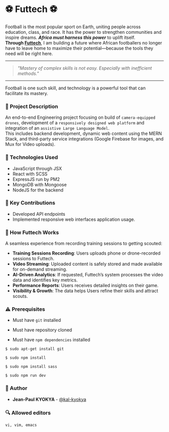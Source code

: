# :soccer: Futtech :soccer:
Football is the most popular sport on Earth, uniting people across education, class, and race. It has the power to strengthen communities and inspire dreams. _**Africa must harness this power**_ to uplift itself.<br />
**Through [Futtech](https://www.futtech.kalkyokya.tech)**, I am building a future where African footballers no longer have to leave home to maximize their potential—because the tools they need will be right here.<br />

---

> _"Mastery of complex skills is not easy. Especially with inefficient methods."_

---

Football is one such skill, and technology is a powerful tool that can facilitate its mastery.


### :page_with_curl: Project Description
An end-to-end Engineering project focusing on build of ```camera-equipped drones```, development of a ```responsively designed web platform``` and integration of an ```assistive Large Language Model```.<br />
This includes backend development, dynamic web content using the MERN Stack, and third-party service integrations (Google Firebase for images, and Mux for Video uploads).

### :wrench: Technologies Used
- JavaScript through JSX
- React with SCSS
- ExpressJS run by PM2
- MongoDB with Mongoose
- NodeJS for the backend

### :key: Key Contributions
- Developed API endpoints
- Implemented responsive web interfaces application usage.

### :running: How Futtech Works
A seamless experience from recording training sessions to getting scouted:
- **Training Sessions Recording**: Users uploads phone or drone-recorded sessions to Futtech.
- **Video Streaming**: Uploaded content is safely stored and made available for on-demand streaming. 
- **AI-Driven Analytics**: If requested, Futtech’s system processes the video data and identifies key metrics.
- **Performance Reports**: Users receives detailed insights on their game.
- **Visibility & Growth**: The data helps Users refine their skills and attract scouts.

### :warning: Prerequisites

* Must have `git` installed

* Must have repository cloned

* Must have `npm dependencies` installed

```
$ sudo apt-get install git
```
```
$ sudo npm install
```
```
$ sudo npm install sass
```
```
$ sudo npm run dev
```

### :blue_book: Author
* **Jean-Paul KYOKYA** - [@kal-kyokya](https://github.com/kal-kyokya)

### :mag: Allowed editors
```
vi, vim, emacs
